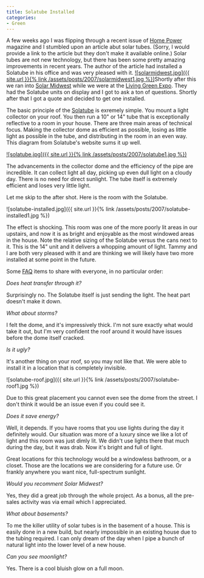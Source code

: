 ```yaml
---
title: Solatube Installed
categories:
- Green
---
```


A few weeks ago I was flipping through a recent issue of [Home Power](http://www.homepower.com/) magazine and I stumbled upon an article abut solar tubes. (Sorry, I would provide a link to the article but they don't make it available online.) Solar tubes are not new technology, but there has been some pretty amazing improvements in recent years. The author of the article had installed a Solatube in his office and was very pleased with it. [![solarmidwest.jpg]({{ site.url }}{% link /assets/posts/2007/solarmidwest1.jpg %})](http://www.solarmidwest.com/)Shortly after this we ran into [Solar Midwest](http://www.solarmidwest.com/) while we were at the [Living Green Expo](http://www.livinggreenexpo.org/). They had the Solatube units on display and I got to ask a ton of questions. Shortly after that I got a quote and decided to get one installed.

The basic principle of the [Solatube](http://www.solatube.com/) is exremely simple. You mount a light collector on your roof. You then run a 10" or 14" tube that is exceptionally reflective to a room in your house. There are three main areas of technical focus. Making the collector dome as efficient as possible, losing as little light as possible in the tube, and distributing in the room in an even way. This diagram from Solatube's website sums it up well.

[![solatube.jpg]({{ site.url }}{% link /assets/posts/2007/solatube1.jpg %})](http://www.solatube.com/res_edu.php)

<!-- more --> The advancements in the collector dome and the efficiency of the pipe are incredible. It can collect light all day, picking up even dull light on a cloudy day. There is no need for direct sunlight. The tube itself is extremely efficient and loses very little light.

Let me skip to the after shot. Here is the room with the Solatube.

![solatube-installed.jpg]({{ site.url }}{% link /assets/posts/2007/solatube-installed1.jpg %})

The effect is shocking. This room was one of the more poorly lit areas in our upstairs, and now it is as bright and enjoyable as the most windowed areas in the house. Note the relative sizing of the Solatube versus the cans next to it. This is the 14" unit and it delivers a whopping amount of light. Tammy and I are both very pleased with it and are thinking we will likely have two more installed at some point in the future.

Some [FAQ](http://en.wikipedia.org/wiki/FAQ) items to share with everyone, in no particular order:

_Does heat transfer through it?_

Surprisingly no. The Solatube itself is just sending the light. The heat part doesn't make it down.

_What about storms?_

I felt the dome, and it's impressively thick. I'm not sure exactly what would take it out, but I'm very confident the roof around it would have issues before the dome itself cracked.

_Is it ugly?_

It's another thing on your roof, so you may not like that. We were able to install it in a location that is completely invisible.




![solatube-roof.jpg]({{ site.url }}{% link /assets/posts/2007/solatube-roof1.jpg %})

Due to this great placement you cannot even see the dome from the street. I don't think it would be an issue even if you could see it.

_Does it save energy?_

Well, it depends. If you have rooms that you use lights during the day it definitely would. Our situation was more of a luxury since we like a lot of light and this room was just dimly lit. We didn't use lights there that much during the day, but it was drab. Now it's bright and full of light.

Great locations for this technology would be a windowless bathroom, or a closet. Those are the locations we are considering for a future use. Or frankly anywhere you want nice, full-spectrum sunlight.

_Would you recomment Solar Midwest?_

Yes, they did a great job through the whole project. As a bonus, all the pre-sales activity was via email which I appreciated.

_What about basements?_

To me the killer utility of solar tubes is in the basement of a house. This is easily done in a new build, but nearly impossible in an existing house due to the tubing required. I can only dream of the day when I pipe a bunch of natural light into the lower level of a new house.

_Can you see moonlight?_

Yes. There is a cool bluish glow on a full moon.
